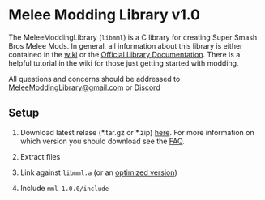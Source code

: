 # Melee Modding Library v1.0

The MeleeModdingLibrary (`libmml`) is a C library for creating Super Smash Bros Melee Mods. In general, all information about this library is either contained in the [wiki](https://github.com/sherman5/MeleeModdingLibrary/wiki) or the [Official Library Documentation](https://sherman5.github.io/MeleeModdingLibrary/). There is a helpful tutorial in the wiki for those just getting started with modding.

All questions and concerns should be addressed to <MeleeModdingLibrary@gmail.com> or [Discord](https://discord.gg/gJXR77v)

## Setup

1. Download latest relase (*.tar.gz or *.zip) [here](https://github.com/sherman5/MeleeModdingLibrary/releases). For more information on which version you should download see the [FAQ](https://github.com/sherman5/MeleeModdingLibrary/wiki/FAQ#how-does-the-version-system-work).

2. Extract files

3. Link against `libmml.a` (or an [optimized version](https://github.com/sherman5/MeleeModdingLibrary/wiki/Reducing%20Code%20Size#compiler-optimization))

4. Include `mml-1.0.0/include`
